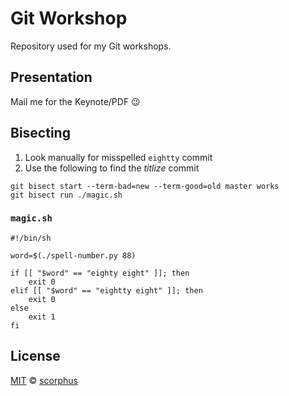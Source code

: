 # Git Workshop

Repository used for my Git workshops.

## Presentation

Mail me for the Keynote/PDF :wink:

## Bisecting

1. Look manually for misspelled `eightty` commit
2. Use the following to find the *titlize* commit

```fish
git bisect start --term-bad=new --term-good=old master works
git bisect run ./magic.sh
```

### `magic.sh`

```fish
#!/bin/sh

word=$(./spell-number.py 88)

if [[ "$word" == "eighty eight" ]]; then
    exit 0
elif [[ "$word" == "eightty eight" ]]; then
    exit 0
else
    exit 1
fi
```

## License

[MIT](http://opensource.org/licenses/MIT) © [scorphus](https://github.com/scorphus)
